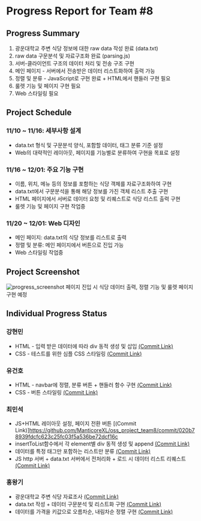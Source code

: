 # Progress Report for Team #8
## Progress Summary
1. 광운대학교 주변 식당 정보에 대한 raw data 작성 완료 (data.txt)
2. raw data 구문분석 및 자료구조화 완료 (parsing.js)
3. 서버-클라이언트 구조의 데이터 처리 및 전송 구조 구현
4. 메인 페이지 - 서버에서 전송받은 데이터 리스트화하여 출력 가능
5. 정렬 및 분류 - JavaScript로 구현 완료 + HTML에서 핸들러 구현 필요
6. 룰렛 기능 및 페이지 구현 필요
7. Web 스타일링 필요

## Project Schedule
### 11/10 ~ 11/16: 세부사항 설계
- data.txt 형식 및 구문분석 양식, 포함할 데이터, 태그 분류 기준 설정
- Web의 대략적인 레이아웃, 페이지를 기능별로 분류하여 구현을 목표로 설정
### 11/16 ~ 12/01: 주요 기능 구현
- 이름, 위치, 메뉴 등의 정보를 포함하는 식당 객체를 자료구조화하여 구현
- data.txt에서 구문분석을 통해 해당 정보를 가진 객체 리스트 추출 구현
- HTML 페이지에서 서버로 데이터 요청 및 리퀘스트로 식당 리스트 출력 구현
- 룰렛 기능 및 페이지 구현 작업중
### 11/20 ~ 12/01: Web 디자인
- 메인 페이지: data.txt의 식당 정보를 리스트로 출력
- 정렬 및 분류: 메인 페이지에서 버튼으로 진입 가능
- Web 스타일링 작업중

## Project Screenshot
![progress_screenshot](https://github.com/ManticoreXL/oss_project_team8/assets/130516868/c1183ab2-1ce2-46c1-9033-9588930dd290)
페이지 진입 시 식당 데이터 출력, 정렬 기능 및 룰렛 페이지 구현 예정

## Individual Progress Status
### 강현민
- HTML - 입력 받은 데이터에 따라 div 동적 생성 및 삽입 [(Commit Link)](https://github.com/ManticoreXL/oss_project_team8/commit/8eef19066bb16ffc267c854d417cc619bb53b503)
- CSS - 테스트를 위한 심플 CSS 스타일링 [(Commit Link)](https://github.com/ManticoreXL/oss_project_team8/commit/07ed9d87e5a9936c73b98615cee01d9c0b29430c)

### 유건호
- HTML - navbar에 정렬, 분류 버튼 + 핸들러 함수 구현 [(Commit Link)](https://github.com/ManticoreXL/oss_project_team8/commit/eae50955bbfd1b541aa31c9d01f863a929d2f022)
- CSS - 버튼 스타일링 [(Commit Link)](https://github.com/ManticoreXL/oss_project_team8/commit/c5e0b1db76148018f68b33cfa9cf630179f57033)

### 최민석
- JS+HTML 레이아웃 설정, 페이지 전환 버튼 [(Commit Link)]https://github.com/ManticoreXL/oss_project_team8/commit/020b78939fdcfc623c25fc03f5a536be72dcf16c
- insertToList함수에서 각 element별 div 동적 생성 및 append [(Commit Link)](https://github.com/ManticoreXL/oss_project_team8/commit/1c7f782bf070598ab7674e605835f681317db195)
- 데이터를 특정 태그만 포함하는 리스트만 분류 [(Commit Link)](https://github.com/ManticoreXL/oss_project_team8/commit/aaca5a57fba4460e0103540feab29c654755eba9)
- JS http 서버 + data.txt 서버에서 전처리화 + 로드 시 데이터 리스트 리퀘스트 [(Commit Link)](https://github.com/ManticoreXL/oss_project_team8/commit/649f4c191cf833878063c626386eecf7038c768e)

### 홍왕기
- 광운대학교 주변 식당 자료조사 [(Commit Link)](https://github.com/ManticoreXL/oss_project_team8/commit/0595ddd2a2236ab989ff07cbe823af49271388b6)
- data.txt 작성 + 데이터 구문분석 및 리스트화 구현 [(Commit Link)](https://github.com/ManticoreXL/oss_project_team8/commit/0595ddd2a2236ab989ff07cbe823af49271388b6)
- 데이터를 가격을 키값으로 오름차순, 내림차순 정렬 구현 [(Commit Link)](https://github.com/ManticoreXL/oss_project_team8/commit/1062e5f3a135973a50efba73587ede86e2aac270)
